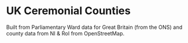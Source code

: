 # UK Ceremonial Counties

Built from Parliamentary Ward data for Great Britain (from the ONS) and
county data from NI & RoI from OpenStreetMap.
